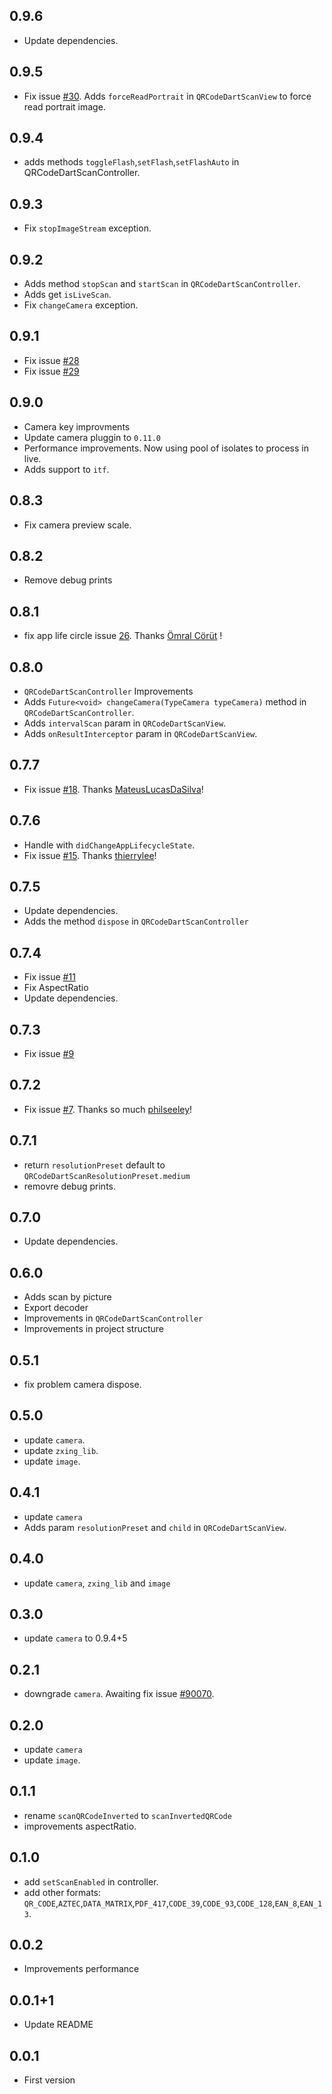 ## 0.9.6
- Update dependencies.

## 0.9.5
- Fix issue [#30](https://github.com/RafaelBarbosatec/qr_code_dart_scan/issues/30). Adds `forceReadPortrait` in `QRCodeDartScanView` to force read portrait image.

## 0.9.4
- adds methods `toggleFlash`,`setFlash`,`setFlashAuto` in QRCodeDartScanController.

## 0.9.3
- Fix `stopImageStream` exception.

## 0.9.2
- Adds method `stopScan` and `startScan` in `QRCodeDartScanController`.
- Adds get `isLiveScan`.
- Fix `changeCamera` exception.

## 0.9.1
- Fix issue [#28](https://github.com/RafaelBarbosatec/qr_code_dart_scan/issues/28)
- Fix issue [#29](https://github.com/RafaelBarbosatec/qr_code_dart_scan/issues/29)

## 0.9.0
- Camera key improvments
- Update camera pluggin to `0.11.0`
- Performance improvements. Now using pool of isolates to process in live.
- Adds support to `itf`.

## 0.8.3
- Fix camera preview scale.

## 0.8.2
- Remove debug prints

## 0.8.1
- fix app life circle issue [26](https://github.com/RafaelBarbosatec/qr_code_dart_scan/pull/26). Thanks [Ömral Cörüt](https://github.com/omralcrt) !

## 0.8.0
- `QRCodeDartScanController` Improvements
- Adds `Future<void> changeCamera(TypeCamera typeCamera)` method in `QRCodeDartScanController`.
- Adds `intervalScan` param in `QRCodeDartScanView`.
- Adds `onResultInterceptor` param in `QRCodeDartScanView`.

## 0.7.7
- Fix issue [#18](https://github.com/RafaelBarbosatec/qr_code_dart_scan/issues/18). Thanks [MateusLucasDaSilva](https://github.com/MateusLucasDaSilva)!

## 0.7.6
- Handle with `didChangeAppLifecycleState`.
- Fix issue [#15](https://github.com/RafaelBarbosatec/qr_code_dart_scan/issues/15). Thanks [thierrylee](https://github.com/thierrylee)!

## 0.7.5
- Update dependencies.
- Adds the method `dispose` in `QRCodeDartScanController`

## 0.7.4
- Fix issue [#11](https://github.com/RafaelBarbosatec/qr_code_dart_scan/issues/11)
- Fix AspectRatio
- Update dependencies.

## 0.7.3
- Fix issue [#9](https://github.com/RafaelBarbosatec/qr_code_dart_scan/issues/9)

## 0.7.2
- Fix issue [#7](https://github.com/RafaelBarbosatec/qr_code_dart_scan/issues/7). Thanks so much [philseeley](https://github.com/philseeley)!

## 0.7.1
- return `resolutionPreset` default to `QRCodeDartScanResolutionPreset.medium`
- removre debug prints.

## 0.7.0
- Update dependencies.

## 0.6.0
- Adds scan by picture
- Export decoder
- Improvements in `QRCodeDartScanController`
- Improvements in project structure

## 0.5.1
- fix problem camera dispose.

## 0.5.0
- update `camera`.
- update `zxing_lib`.
- update `image`.

## 0.4.1
- update `camera`
- Adds param `resolutionPreset` and `child` in `QRCodeDartScanView`.

## 0.4.0
- update `camera`, `zxing_lib` and `image`

## 0.3.0
- update `camera` to 0.9.4+5

## 0.2.1

- downgrade `camera`. Awaiting fix issue [#90070](https://github.com/flutter/flutter/issues/90070).

## 0.2.0

- update `camera`
- update `image`.

## 0.1.1

- rename `scanQRCodeInverted` to `scanInvertedQRCode`
- improvements aspectRatio.

## 0.1.0

* add `setScanEnabled` in controller.
* add other formats: `QR_CODE`,`AZTEC`,`DATA_MATRIX`,`PDF_417`,`CODE_39`,`CODE_93`,`CODE_128`,`EAN_8`,`EAN_13`.

## 0.0.2

* Improvements performance

## 0.0.1+1

* Update README

## 0.0.1

* First version
